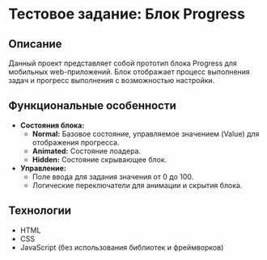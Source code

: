 # Тестовое задание: Блок Progress

## Описание

Данный проект представляет собой прототип блока Progress для мобильных web-приложений. Блок отображает процесс выполнения задач и прогресс выполнения с возможностью настройки.

## Функциональные особенности

- **Состояния блока:**
  - **Normal:** Базовое состояние, управляемое значением (Value) для отображения прогресса.
  - **Animated:** Состояние лоадера.
  - **Hidden:** Состояние скрывающее блок.
- **Управление:**
  - Поле ввода для задания значения от 0 до 100.
  - Логические переключатели для анимации и скрытия блока.

## Технологии

- HTML
- CSS
- JavaScript (без использования библиотек и фреймворков)
